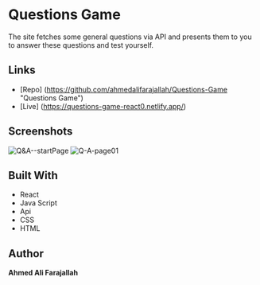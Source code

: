 # Questions Game
The site fetches some general questions via API and presents them to you to answer these questions and test yourself.


## Links
- [Repo] (<https://github.com/ahmedalifarajallah/Questions-Game> "Questions Game")
- [Live] (<https://questions-game-react0.netlify.app/>)

## Screenshots
![Q&A--startPage](https://user-images.githubusercontent.com/126039300/222586355-a60a8f1a-52a9-47e4-b52a-61298019ae21.jpeg)
![Q-A-page01](https://user-images.githubusercontent.com/126039300/222586331-52a172e1-1ea2-46d3-beac-fb253b0e063d.jpeg)

## Built With
- React 
- Java Script
- Api
- CSS
- HTML

## Author
**Ahmed Ali Farajallah**
